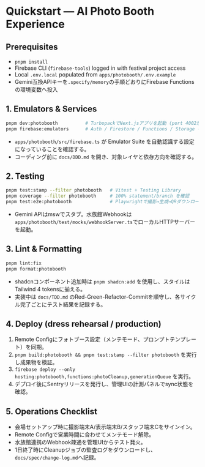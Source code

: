 # Quickstart — AI Photo Booth Experience

## Prerequisites
- `pnpm install`
- Firebase CLI (`firebase-tools`) logged in with festival project access
- Local `.env.local` populated from `apps/photobooth/.env.example`
- Gemini互換APIキーを`.specify/memory`の手順どおりにFirebase Functionsの環境変数へ投入

## 1. Emulators & Services
```bash
pnpm dev:photobooth          # TurbopackでNext.jsアプリを起動 (port 4002想定)
pnpm firebase:emulators      # Auth / Firestore / Functions / Storage を起動
```
- `apps/photobooth/src/firebase.ts` が Emulator Suite を自動認識する設定になっていることを確認する。
- コーディング前に `docs/DDD.md` を開き、対象レイヤと依存方向を確認する。

## 2. Testing
```bash
pnpm test:stamp --filter photobooth   # Vitest + Testing Library
pnpm coverage --filter photobooth     # 100% statement/branch を確認
pnpm test:e2e:photobooth              # Playwrightで撮影→生成→QRダウンロードを再現
```
- Gemini APIはmswでスタブ。水族館Webhookは`apps/photobooth/test/mocks/webhookServer.ts`でローカルHTTPサーバーを起動。

## 3. Lint & Formatting
```bash
pnpm lint:fix
pnpm format:photobooth
```
- shadcnコンポーネント追加時は `pnpm shadcn:add` を使用し、スタイルはTailwind 4 tokensに揃える。
- 実装中は `docs/TDD.md` のRed-Green-Refactor-Commitを順守し、各サイクル完了ごとにテスト結果を記録する。

## 4. Deploy (dress rehearsal / production)
1. Remote Configにフォトブース設定（メンテモード、プロンプトテンプレート）を同期。
2. `pnpm build:photobooth && pnpm test:stamp --filter photobooth` を実行し成果物を検証。
3. `firebase deploy --only hosting:photobooth,functions:photoCleanup,generationQueue` を実行。
4. デプロイ後にSentryリリースを発行し、管理UIの計測パネルでsync状態を確認。

## 5. Operations Checklist
- 会場セットアップ時に撮影端末A/表示端末B/スタッフ端末Cをサインイン。
- Remote Configで営業時間に合わせてメンテモード解除。
- 水族館連携のWebhook疎通を管理UIからテスト発火。
- 1日終了時にCleanupジョブの監査ログをダウンロードし、`docs/spec/change-log.md`へ記録。
